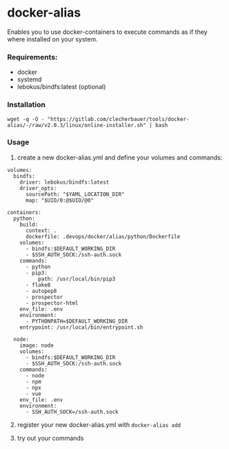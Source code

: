 # docker-alias

Enables you to use docker-containers to execute commands as if they where installed on your system.

### Requirements:
- docker
- systemd
- lebokus/bindfs:latest (optional)

### Installation

`wget -q -O - "https://gitlab.com/clecherbauer/tools/docker-alias/-/raw/v2.0.3/linux/online-installer.sh" | bash`

### Usage

1. create a new docker-alias.yml and define your volumes and commands:

```
volumes:
  bindfs:
    driver: lebokus/bindfs:latest
    driver_opts:
      sourcePath: "$YAML_LOCATION_DIR"
      map: "$UID/0:@$UID/@0"

containers:
  python:
    build:
      context: .
      dockerfile: .devops/docker/alias/python/Dockerfile
    volumes:
      - bindfs:$DEFAULT_WORKING_DIR
      - $SSH_AUTH_SOCK:/ssh-auth.sock
    commands:
      - python
      - pip3:
          path: /usr/local/bin/pip3
      - flake8
      - autopep8
      - prospector
      - prospector-html
    env_file: .env
    environment:
      - PYTHONPATH=$DEFAULT_WORKING_DIR
    entrypoint: /usr/local/bin/entrypoint.sh

  node:
    image: node
    volumes:
      - bindfs:$DEFAULT_WORKING_DIR
      - $SSH_AUTH_SOCK:/ssh-auth.sock
    commands:
      - node
      - npm
      - npx
      - vue
    env_file: .env
    environment:
      - SSH_AUTH_SOCK=/ssh-auth.sock
```

2. register your new docker-alias.yml with `docker-alias add`

3. try out your commands

